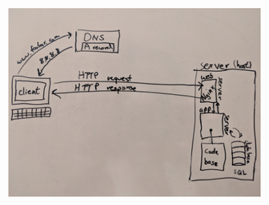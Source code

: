 <img src="https://raw.githubusercontent.com/mlaizure/holberton-system_engineering-devops/master/0x09-web_infrastructure_design/raw_images/0-simple_web_stack.jpg" width="900">
